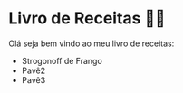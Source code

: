 # Livro de Receitas :man_cook:



Olá seja bem vindo ao meu livro de receitas:



- Strogonoff de Frango
- Pavê2
- Pavê3